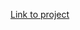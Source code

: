 <a href="https://fernandakagami.github.io/javaScript-projects/javaScript30/project02-clock/" target="_blank">Link to project</a>